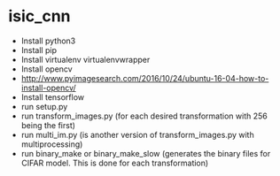 # isic_cnn
 - Install python3
 - Install pip
 - Install virtualenv virtualenvwrapper
 - Install opencv
  - <http://www.pyimagesearch.com/2016/10/24/ubuntu-16-04-how-to-install-opencv/>
 - Install tensorflow
 - run setup.py
 - run transform_images.py (for each desired transformation with 256 being the first)
 - run multi_im.py (is another version of transform_images.py with multiprocessing)
 - run binary_make or binary_make_slow (generates the binary files for CIFAR model. This is done for each transformation)
